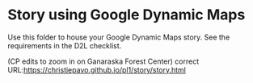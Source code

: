 # Story using Google Dynamic Maps

Use this folder to house your Google Dynamic Maps story. See the requirements in the D2L checklist. 


(CP edits to zoom in on Ganaraska Forest Center) correct URL:https://christiepavo.github.io/pl1/story/story.html
